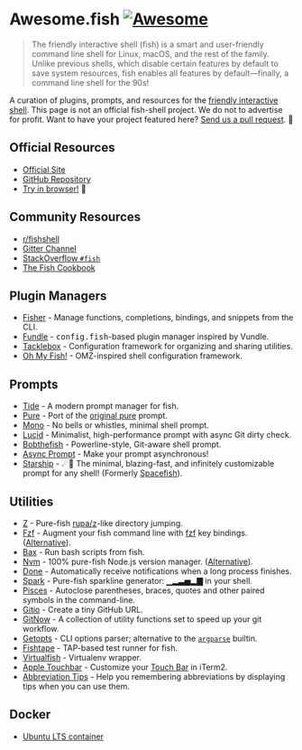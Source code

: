 # Awesome.fish [![Awesome](https://awesome.re/badge.svg)](https://awesome.re)

> The friendly interactive shell (fish) is a smart and user-friendly command line shell for Linux, macOS, and the rest of the family. Unlike previous shells, which disable certain features by default to save system resources, fish enables all features by default—finally, a command line shell for the 90s!

A curation of plugins, prompts, and resources for the [friendly interactive shell](https://fishshell.com). This page is not an official fish-shell project. We do not to advertise for profit. Want to have your project featured here? [Send us a pull request](https://github.com/jorgebucaran/awesome-fish/fork). 🐚

## Official Resources

- [Official Site](https://fishshell.com)
- [GitHub Repository](https://github.com/fish-shell/fish-shell)
- [Try in browser!](https://rootnroll.com/d/fish-shell/) 🍤

## Community Resources

- [r/fishshell](https://www.reddit.com/r/fishshell)
- [Gitter Channel](https://gitter.im/fish-shell/fish-shell)
- [StackOverflow `#fish`](https://stackoverflow.com/questions/tagged/fish)
- [The Fish Cookbook](https://github.com/jorgebucaran/fish-cookbook)

## Plugin Managers

- [Fisher](https://github.com/jorgebucaran/fisher) - Manage functions, completions, bindings, and snippets from the CLI. 
- [Fundle](https://github.com/danhper/fundle) - <samp>config.fish</samp>-based plugin manager inspired by Vundle. 
- [Tacklebox](https://github.com/justinmayer/tacklebox) - Configuration framework for organizing and sharing utilities.
- [Oh My Fish!](https://github.com/oh-my-fish/oh-my-fish) - OMZ-inspired shell configuration framework.

## Prompts

- [Tide](https://github.com/IlanCosman/tide) - A modern prompt manager for fish.
- [Pure](https://github.com/rafaelrinaldi/pure) - Port of the [original pure](https://github.com/sindresorhus/pure) prompt.
- [Mono](https://github.com/fishpkg/mono) - No bells or whistles, minimal shell prompt.
- [Lucid](https://github.com/mattgreen/lucid.fish) - Minimalist, high-performance prompt with async Git dirty check.
- [Bobthefish](https://github.com/oh-my-fish/theme-bobthefish) - Powerline-style, Git-aware shell prompt.
- [Async Prompt](https://github.com/acomagu/fish-async-prompt) - Make your prompt asynchronous!
- [Starship](https://github.com/starship/starship) - ☄🌌️ The minimal, blazing-fast, and infinitely customizable prompt for any shell! (Formerly [Spacefish](https://github.com/matchai/spacefish)).

## Utilities

- [Z](https://github.com/jethrokuan/z) - Pure-fish [rupa/z](https://github.com/rupa/z)-like directory jumping.
- [Fzf](https://github.com/PatrickF1/fzf.fish) - Augment your fish command line with [fzf](https://github.com/junegunn/fzf) key bindings. ([Alternative](https://github.com/jethrokuan/fzf)).
- [Bax](https://github.com/jorgebucaran/bax.fish) - Run bash scripts from fish.
- [Nvm](https://github.com/jorgebucaran/nvm.fish) - 100% pure-fish Node.js version manager. ([Alternative](https://github.com/FabioAntunes/fish-nvm)).
- [Done](https://github.com/franciscolourenco/done) - Automatically receive notifications when a long process finishes.
- [Spark](https://github.com/jorgebucaran/spark.fish) - Pure-fish sparkline generator: ▁▂▃▅▂▇ in your shell.
- [Pisces](https://github.com/laughedelic/pisces) - Autoclose parentheses, braces, quotes and other paired symbols in the command-line.
- [Gitio](https://github.com/jorgebucaran/gitio.fish) - Create a tiny GitHub URL.
- [GitNow](https://github.com/joseluisq/gitnow) - A collection of utility functions set to speed up your git workflow.
- [Getopts](https://github.com/jorgebucaran/getopts.fish) - CLI options parser; alternative to the [`argparse`](https://fishshell.com/docs/current/cmds/argparse.html) builtin.
- [Fishtape](https://github.com/jorgebucaran/fishtape) - TAP-based test runner for fish.
- [Virtualfish](https://github.com/adambrenecki/virtualfish) - Virtualenv wrapper.
- [Apple Touchbar](https://github.com/rodrigobdz/fish-apple-touchbar) - Customize your [Touch Bar](https://developer.apple.com/design/human-interface-guidelines/macos/touch-bar/touch-bar-overview) in iTerm2.
- [Abbreviation Tips](https://github.com/Gazorby/fish-abbreviation-tips) - Help you remembering abbreviations by displaying tips when you can use them.

## Docker

- [Ubuntu LTS container](https://hub.docker.com/r/dideler/fish-shell)
